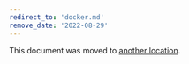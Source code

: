 ```yaml
---
redirect_to: 'docker.md'
remove_date: '2022-08-29'
---
```


This document was moved to [another location](docker.md).

<!-- This redirect file can be deleted after <2022-08-29>. -->
<!-- Redirects that point to other docs in the same project expire in three months. -->
<!-- Redirects that point to docs in a different project or site (link is not relative and starts with `https:`) expire in one year. -->
<!-- Before deletion, see: https://docs.gitlab.com/ee/development/documentation/redirects.html -->
